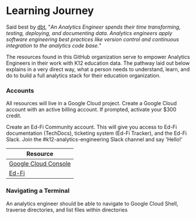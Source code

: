 # Learning Journey

Said best by [dbt](https://www.getdbt.com/what-is-analytics-engineering), "*An Analytics Engineer spends their time transforming, testing, deploying, and documenting data. Analytics engineers apply software engineering best practices like version control and continuous integration to the analytics code base.*"

The resources found in this GitHub organization serve to empower Analytics Engineers in their work with K12 education data. The pathway laid out below explains in a very direct way, what a person needs to understand, learn, and do to build a full analytics stack for their education organization.


### Accounts

All resources will live in a Google Cloud project. Create a Google Cloud account with an active billing account. If prompted, activate your $300 credit.

Create an Ed-Fi Community account. This will give you access to Ed-Fi documentation (TechDocs), ticketing system (Ed-Fi Tracker), and the Ed-Fi Slack. Join the #k12-analytics-engineering Slack channel and say 'Hello!'

| Resource                                                  |
| --------------------------------------------------------- |
| [Google Cloud Console](https://cloud.google.com/gcp)      |
| [Ed-Fi](https://www.ed-fi.org/create-an-account)          |


### Navigating a Terminal

An analytics engineer should be able to navigate to Google Cloud Shell, traverse directories, and list files within directories

